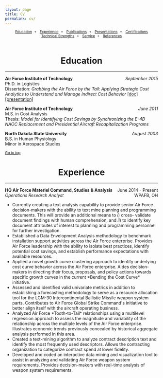 ```yaml
---
layout: page
title: CV
permalink: cv/
---
```



<style>
div {
    text-align: justify;
    text-justify: inter-word;
}
</style>

<center><small><a href="#education">Education</a>&nbsp;&nbsp;&#9900;&nbsp;&nbsp;
<a href="#experience">Experience</a>&nbsp;&nbsp;&#9900;&nbsp;&nbsp;
<a href="#publications">Publications</a>&nbsp;&nbsp;&#9900;&nbsp;&nbsp;
<a href="#presentations">Presentations</a>&nbsp;&nbsp;&#9900;&nbsp;&nbsp;
<a href="#certifications">Certifications</a>
<br>
<a href="#technical">Technical Strengths</a>&nbsp;&nbsp;&#9900;&nbsp;&nbsp;
<a href="#service">Service</a>&nbsp;&nbsp;&#9900;&nbsp;&nbsp;
<a href="#references">References</a></small></center>

<br>

# <center>Education<a name="education"></a></center>
***
<p style="text-align:left;"><strong>Air Force Institute of Technology</strong></span><span style="float:right;"><em>September 2015</em></span>
<br>Ph.D. in Logistics<br/>
Dissertation: <em>Grabbing the Air Force by the Tail: Applying Strategic Cost Analytics to Understand and Manage Indirect Cost Behavior</em> <a href="https://www.researchgate.net/publication/284179123_Grabbing_the_Air_Force_by_the_Tail_Applying_Strategic_Cost_Analytics_to_Understand_and_Manage_Indirect_Cost_Behavior">[doc]</a> <a href="https://www.dropbox.com/s/0edlv3cnwnbflp6/Dissertation%20Defense%20v2.pdf?dl=0">[presentation]</a>
</p>

<p style="text-align:left;"><strong>Air Force Institute of Technology</strong></span><span style="float:right;"><em>June 2011</em></span>
<br>M.S. in Cost Analysis<br/>
Thesis: <em>Model for Identifying Cost Savings by Synchronizing the E-4B NAOC Replacement and Presidential Aircraft Recapitalization Programs</em>
</p>

<p style="text-align:left;"><strong>North Dakota State University</strong></span><span style="float:right;"><em>August 2003</em></span>
<br>B.S. in Human Physiology<br/>
Minor in Aerospace Studies
</p>

<small><a href="#">Go to top</a></small>


# <center>Experience<a name="experience"></a></center>
***
<p style="text-align:left;"><strong>HQ Air Force Materiel Command, Studies & Analysis</strong></span><span style="float:right;">June 2014 - Present</span>
<br style="text-align:left;"><em>Operations Research Analyst</em></span><span style="float:right;">WPAFB, OH</span>
</p>
<ul> 
<li>Currently creating a text analysis capability to provide senior Air Force decision-makers with the ability to text mine planning and programming documents. This will provide an additional means to <em>i</em>) cross- validate document findings with human comprehension, and <em>ii</em>) to identify key document attributes of interest to planning and programming personnel for further investigation.
<li>Established a Data Envelopment Analysis methodology to benchmark installation support activities across the Air Force enterprise. Provides Air Force leadership with the ability to isolate best practices, identify potential cost savings, and establish performance expectations with available resources.</li>
<li>Applied a novel growth curve clustering approach to identify underlying cost curve behavior across the
Air Force enterprise. Aides decision-makers in directing their focus, proposals, and policy actions towards
specific growth curves in the current *Bending the Cost Curve* initiative.</li>
<li>Assessed and identified valid univariate metrics in addition to establishing a forecasting methodology
to serve as a resource allocation tool for the LGM-30 Intercontinental Ballistic Missile weapon system
parts. Contributes to Air Force Global Strike Command's initiative to better align itself with the
aircraft operating business.</li>
<li>Analyzed Air Force *Tooth-to-Tail* relationships using a multilevel regression approach to assess the
magnitude and variability of the relationship across the multiple levels of the Air Force enterprise.
Illustrates economic trends previously concealed by historical aggregate analysis performed in this
area.</li>
<li>Created a text-mining algorithm to analyze contract description text and identify the most frequently
used descriptors. Allows the contracting organization to categorize contract spend at lower fidelity.</li>
<li>Developed and coded an interactive data mining and visualization tool to assist in analyzing and
validating Air Force weapon system requirements. Provides decision-makers with real-time analysis of
weapon system requirements.</li>
</ul> 
